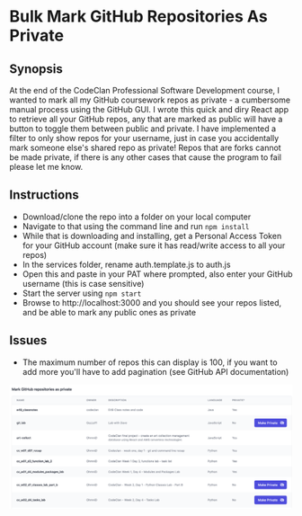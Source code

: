 # Bulk Mark GitHub Repositories As Private

## Synopsis

At the end of the CodeClan Professional Software Development course, I wanted to mark all my GitHub coursework repos as private - a cumbersome manual process using the GitHub GUI. I wrote this quick and diry React app to retrieve all your GitHub repos, any that are marked as public will have a button to toggle them between public and private. I have implemented a filter to only show repos for your username, just in case you accidentally mark someone else's shared repo as private! Repos that are forks cannot be made private, if there is any other cases that cause the program to fail please let me know.

## Instructions

- Download/clone the repo into a folder on your local computer
- Navigate to that using the command line and run `npm install`
- While that is downloading and installing, get a Personal Access Token for your GitHub account (make sure it has read/write access to all your repos)
- In the services folder, rename auth.template.js to auth.js
- Open this and paste in your PAT where prompted, also enter your GitHub username (this is case sensitive)
- Start the server using `npm start`
- Browse to http://localhost:3000 and you should see your repos listed, and be able to mark any public ones as private

## Issues

- The maximum number of repos this can display is 100, if you want to add more you'll have to add pagination (see GitHub API documentation)

![github-private](./readme_images/app_screenshot.png)
